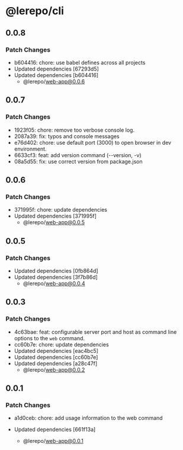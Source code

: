 # @lerepo/cli

## 0.0.8

### Patch Changes

- b604416: chore: use babel defines across all projects
- Updated dependencies [67293d5]
- Updated dependencies [b604416]
  - @lerepo/web-app@0.0.6

## 0.0.7

### Patch Changes

- 1923f05: chore: remove too verbose console log.
- 2087a39: fix: typos and console messages
- e76d402: chore: use default port (3000) to open browser in dev environment.
- 6633cf3: feat: add version command (--version, -v)
- 08a5d55: fix: use correct version from package.json

## 0.0.6

### Patch Changes

- 371995f: chore: update dependencies
- Updated dependencies [371995f]
  - @lerepo/web-app@0.0.5

## 0.0.5

### Patch Changes

- Updated dependencies [0fb864d]
- Updated dependencies [3f7b86d]
  - @lerepo/web-app@0.0.4

## 0.0.3

### Patch Changes

- 4c63bae: feat: configurable server port and host as command line options to the `web` command.
- cc60b7e: chore: update dependencies
- Updated dependencies [eac4bc5]
- Updated dependencies [cc60b7e]
- Updated dependencies [a28c47f]
  - @lerepo/web-app@0.0.2

## 0.0.1

### Patch Changes

- a1d0ceb: chore: add usage information to the web command

- Updated dependencies [661f13a]

  - @lerepo/web-app@0.0.1
